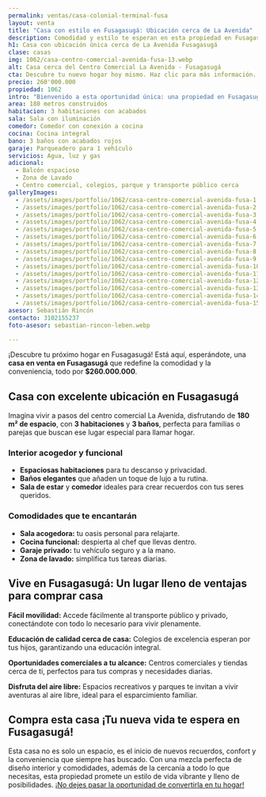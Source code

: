 ```yaml
---
permalink: ventas/casa-colonial-terminal-fusa
layout: venta
title: "Casa con estilo en Fusagasugá: Ubicación cerca de La Avenida"
description: Comodidad y estilo te esperan en esta propiedad en Fusagasugá, cerca de La Avenida 🛣️. ¡Haz clic para hacerla tuya hoy mismo!
h1: Casa con ubicación única cerca de La Avenida Fusagasugá
clase: casas
img: 1062/casa-centro-comercial-avenida-fusa-13.webp
alt: Casa cerca del Centro Comercial La Avenida - Fusagasugá
cta: Descubre tu nuevo hogar hoy mismo. Haz clic para más información.
precio: 260'000.000
propiedad: 1062
intro: "Bienvenido a esta oportunidad única: una propiedad en Fusagasugá, cerca del centro comercial La Avenida. Descubre las comodidades de este hogar ideal para ti."
area: 180 metros construidos
habitacion: 3 habitaciones con acabados 
sala: Sala con iluminación
comedor: Comedor con conexión a cocina
cocina: Cocina integral
bano: 3 baños con acabados rojos
garaje: Parqueadero para 1 vehículo
servicios: Agua, luz y gas 
adicional:
  - Balcón espacioso
  - Zona de Lavado
  - Centro comercial, colegios, parque y transporte público cerca
galleryImages:
  - /assets/images/portfolio/1062/casa-centro-comercial-avenida-fusa-1.webp
  - /assets/images/portfolio/1062/casa-centro-comercial-avenida-fusa-2.webp
  - /assets/images/portfolio/1062/casa-centro-comercial-avenida-fusa-3.webp
  - /assets/images/portfolio/1062/casa-centro-comercial-avenida-fusa-4.webp
  - /assets/images/portfolio/1062/casa-centro-comercial-avenida-fusa-5.webp
  - /assets/images/portfolio/1062/casa-centro-comercial-avenida-fusa-6.webp
  - /assets/images/portfolio/1062/casa-centro-comercial-avenida-fusa-7.webp
  - /assets/images/portfolio/1062/casa-centro-comercial-avenida-fusa-8.webp
  - /assets/images/portfolio/1062/casa-centro-comercial-avenida-fusa-9.webp
  - /assets/images/portfolio/1062/casa-centro-comercial-avenida-fusa-10.webp
  - /assets/images/portfolio/1062/casa-centro-comercial-avenida-fusa-11.webp
  - /assets/images/portfolio/1062/casa-centro-comercial-avenida-fusa-12.webp
  - /assets/images/portfolio/1062/casa-centro-comercial-avenida-fusa-13.webp
  - /assets/images/portfolio/1062/casa-centro-comercial-avenida-fusa-14.webp
  - /assets/images/portfolio/1062/casa-centro-comercial-avenida-fusa-15.webp
asesor: Sebastián Rincón
contacto: 3102155237
foto-asesor: sebastian-rincon-leben.webp

---
```

¡Descubre tu próximo hogar en Fusagasugá! Está aquí, esperándote, una **casa en venta en Fusagasugá** que redefine la comodidad y la conveniencia, todo por **$260.000.000**.

## Casa con excelente ubicación en Fusagasugá

Imagina vivir a pasos del centro comercial La Avenida, disfrutando de **180 m² de espacio**, con **3 habitaciones** y **3 baños**, perfecta para familias o parejas que buscan ese lugar especial para llamar hogar.

### Interior acogedor y funcional

- **Espaciosas habitaciones** para tu descanso y privacidad.  
- **Baños elegantes** que añaden un toque de lujo a tu rutina.  
- **Sala de estar** y **comedor** ideales para crear recuerdos con tus seres queridos.

### Comodidades que te encantarán 

- **Sala acogedora:** tu oasis personal para relajarte.  
- **Cocina funcional:** despierta al chef que llevas dentro.  
- **Garaje privado:** tu vehículo seguro y a la mano.  
- **Zona de lavado:** simplifica tus tareas diarias.

## Vive en Fusagasugá: Un lugar lleno de ventajas para comprar casa

**Fácil movilidad:** Accede fácilmente al transporte público y privado, conectándote con todo lo necesario para vivir plenamente.

**Educación de calidad cerca de casa:** Colegios de excelencia esperan por tus hijos, garantizando una educación integral.

**Oportunidades comerciales a tu alcance:** Centros comerciales y tiendas cerca de ti, perfectos para tus compras y necesidades diarias.

**Disfruta del aire libre:** Espacios recreativos y parques te invitan a vivir aventuras al aire libre, ideal para el esparcimiento familiar.

## Compra esta casa ¡Tu nueva vida te espera en Fusagasugá!

Esta casa no es solo un espacio, es el inicio de nuevos recuerdos, confort y la conveniencia que siempre has buscado. Con una mezcla perfecta de diseño interior y comodidades, además de la cercanía a todo lo que necesitas, esta propiedad promete un estilo de vida vibrante y lleno de posibilidades. [¡No dejes pasar la oportunidad de convertirla en tu hogar!](#asesor)
